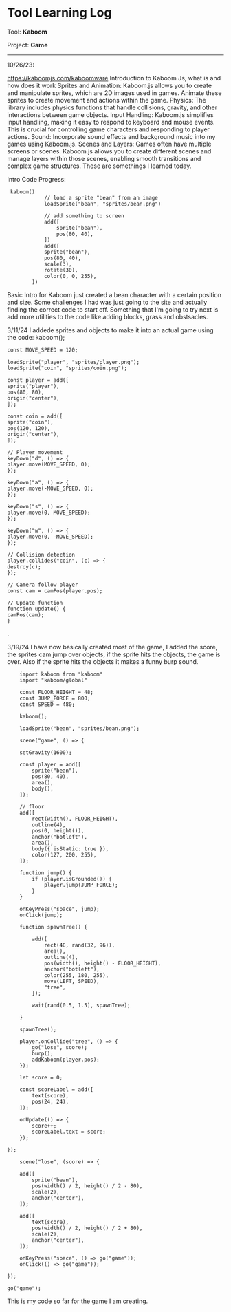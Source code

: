 # Tool Learning Log

Tool: **Kaboom**

Project: **Game**

---

10/26/23:

https://kaboomjs.com/kaboomware
Introduction to Kaboom Js, what is and how does it work
Sprites and Animation: Kaboom.js allows you to create and manipulate sprites, which are 2D images used in games. Animate these sprites to create movement and actions within the game.
Physics: The library includes physics functions that handle collisions, gravity, and other interactions between game objects.
Input Handling: Kaboom.js simplifies input handling, making it easy to respond to keyboard and mouse events. This is crucial for controlling game characters and responding to player actions.
Sound: Incorporate sound effects and background music into my games using Kaboom.js.
Scenes and Layers: Games often have multiple screens or scenes. Kaboom.js allows you to create different scenes and manage layers within those scenes, enabling smooth transitions and complex game structures.
These are somethings I learned today.


Intro Code
Progress:
```
 kaboom()
            // load a sprite "bean" from an image
            loadSprite("bean", "sprites/bean.png")

            // add something to screen
            add([
                sprite("bean"),
                pos(80, 40),
            ])
            add([
            sprite("bean"),
            pos(80, 40),
            scale(3),
            rotate(30),
            color(0, 0, 255),
        ])

```
Basic Intro for Kaboom just created a bean character with a certain position and size.
Some challenges I had was just going to the site and actually finding the correct code to start off.
Something that I'm going to try next is add more utilities to the code like adding blocks, grass and obstsacles.
<!--
* Links you used today (websites, videos, etc)
* Things you tried, progress you made, etc
* Challenges, a-ha moments, etc
* Questions you still have
* What you're going to try next
-->


3/11/24
I addede sprites and objects to make it into an actual game using the code:
kaboom();

    const MOVE_SPEED = 120;

    loadSprite("player", "sprites/player.png");
    loadSprite("coin", "sprites/coin.png");

    const player = add([
    sprite("player"),
    pos(80, 80),
    origin("center"),
    ]);

    const coin = add([
    sprite("coin"),
    pos(120, 120),
    origin("center"),
    ]);

    // Player movement
    keyDown("d", () => {
    player.move(MOVE_SPEED, 0);
    });

    keyDown("a", () => {
    player.move(-MOVE_SPEED, 0);
    });

    keyDown("s", () => {
    player.move(0, MOVE_SPEED);
    });

    keyDown("w", () => {
    player.move(0, -MOVE_SPEED);
    });

    // Collision detection
    player.collides("coin", (c) => {
    destroy(c);
    });

    // Camera follow player
    const cam = camPos(player.pos);

    // Update function
    function update() {
    camPos(cam);
    }
.


3/19/24
I have now basically created most of the game, I added the score, the sprites cam jump over objects, if the sprite hits the objects, the game is over. Also if the sprite hits the objects it makes a funny burp sound.
```
    import kaboom from "kaboom"
    import "kaboom/global"

    const FLOOR_HEIGHT = 48;
    const JUMP_FORCE = 800;
    const SPEED = 480;

    kaboom();

    loadSprite("bean", "sprites/bean.png");

    scene("game", () => {

    setGravity(1600);

    const player = add([
        sprite("bean"),
        pos(80, 40),
        area(),
        body(),
    ]);

    // floor
    add([
        rect(width(), FLOOR_HEIGHT),
        outline(4),
        pos(0, height()),
        anchor("botleft"),
        area(),
        body({ isStatic: true }),
        color(127, 200, 255),
    ]);

    function jump() {
        if (player.isGrounded()) {
            player.jump(JUMP_FORCE);
        }
    }

    onKeyPress("space", jump);
    onClick(jump);

    function spawnTree() {

        add([
            rect(48, rand(32, 96)),
            area(),
            outline(4),
            pos(width(), height() - FLOOR_HEIGHT),
            anchor("botleft"),
            color(255, 180, 255),
            move(LEFT, SPEED),
            "tree",
        ]);

        wait(rand(0.5, 1.5), spawnTree);

    }

    spawnTree();

    player.onCollide("tree", () => {
        go("lose", score);
        burp();
        addKaboom(player.pos);
    });

    let score = 0;

    const scoreLabel = add([
        text(score),
        pos(24, 24),
    ]);

    onUpdate(() => {
        score++;
        scoreLabel.text = score;
    });

});

    scene("lose", (score) => {

    add([
        sprite("bean"),
        pos(width() / 2, height() / 2 - 80),
        scale(2),
        anchor("center"),
    ]);

    add([
        text(score),
        pos(width() / 2, height() / 2 + 80),
        scale(2),
        anchor("center"),
    ]);

    onKeyPress("space", () => go("game"));
    onClick(() => go("game"));

});

go("game");
```
This is my code so far for the game I am creating.
